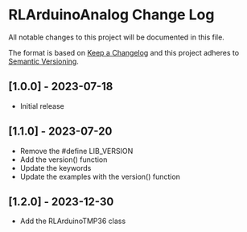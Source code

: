 #  RLArduinoAnalog Change Log

All notable changes to this project will be documented in this file.

The format is based on [Keep a Changelog](http://keepachangelog.com/)
and this project adheres to [Semantic Versioning](http://semver.org/).


## [1.0.0] - 2023-07-18
- Initial release

## [1.1.0] - 2023-07-20
- Remove the #define LIB_VERSION
- Add the version() function
- Update the keywords
- Update the examples with the version() function

## [1.2.0] - 2023-12-30
- Add the RLArduinoTMP36 class
